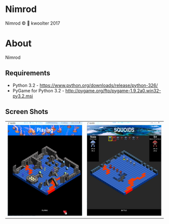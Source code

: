 # Nimrod
Nimrod :copyright: :monkey: kwoolter 2017

# About
Nimrod


## Requirements
- Python 3.2 - https://www.python.org/downloads/release/python-326/
- PyGame for Python 3.2 - http://pygame.org/ftp/pygame-1.9.2a0.win32-py3.2.msi

## Screen Shots
<table>
<tr>
<td>
<img height=300 width=300 src="https://github.com/kwoolter/Nimrod/blob/master/screenshots/Capture2.PNG" alt="game1">
</td>
<td>
<img height=300 width=300 src="https://github.com/kwoolter/Nimrod/blob/master/screenshots/Capture4.PNG" alt="game2">
</td>
</tr>
</table>